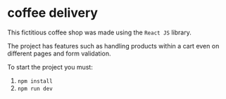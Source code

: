 # coffee delivery

This fictitious coffee shop was made using the `React JS` library.

The project has features such as handling products within a cart even on different pages and form validation.

To start the project you must:

1. `npm install`
2. `npm run dev`
